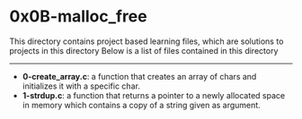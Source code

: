 # 0x0B-malloc_free
This directory contains project based learning files, which are solutions to projects in this directory
Below is a list of files contained in this directory

---
- **0-create_array.c**: a function that creates an array of chars and initializes it with a specific char.
- **1-strdup.c**: a function that returns a pointer to a newly allocated space in memory which contains a copy of a string given as argument.

